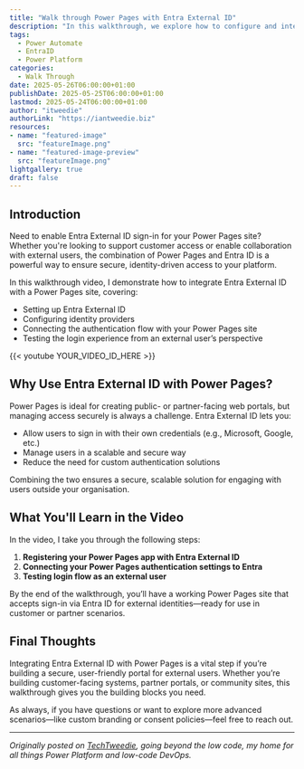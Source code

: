```yaml
---
title: "Walk through Power Pages with Entra External ID"
description: "In this walkthrough, we explore how to configure and integrate Entra External ID with Power Pages to streamline authentication for external users. Whether you’re working with partners, customers, or a public-facing site, this guide shows you how to enable secure, Entra ID-based access with minimal fuss."
tags:
  - Power Automate
  - EntraID
  - Power Platform
categories:
  - Walk Through
date: 2025-05-26T06:00:00+01:00
publishDate: 2025-05-25T06:00:00+01:00
lastmod: 2025-05-24T06:00:00+01:00
author: "itweedie"
authorLink: "https://iantweedie.biz"
resources:
- name: "featured-image"
  src: "featureImage.png"
- name: "featured-image-preview"
  src: "featureImage.png"
lightgallery: true
draft: false
---
```


## Introduction

Need to enable Entra External ID sign-in for your Power Pages site? Whether you're looking to support customer access or enable collaboration with external users, the combination of Power Pages and Entra ID is a powerful way to ensure secure, identity-driven access to your platform.

In this walkthrough video, I demonstrate how to integrate Entra External ID with a Power Pages site, covering:

- Setting up Entra External ID
- Configuring identity providers
- Connecting the authentication flow with your Power Pages site
- Testing the login experience from an external user’s perspective

{{< youtube YOUR_VIDEO_ID_HERE >}}

## Why Use Entra External ID with Power Pages?

Power Pages is ideal for creating public- or partner-facing web portals, but managing access securely is always a challenge. Entra External ID lets you:

- Allow users to sign in with their own credentials (e.g., Microsoft, Google, etc.)
- Manage users in a scalable and secure way
- Reduce the need for custom authentication solutions

Combining the two ensures a secure, scalable solution for engaging with users outside your organisation.

## What You'll Learn in the Video

In the video, I take you through the following steps:

1. **Registering your Power Pages app with Entra External ID**
2. **Connecting your Power Pages authentication settings to Entra**
3. **Testing login flow as an external user**

By the end of the walkthrough, you’ll have a working Power Pages site that accepts sign-in via Entra ID for external identities—ready for use in customer or partner scenarios.

## Final Thoughts

Integrating Entra External ID with Power Pages is a vital step if you’re building a secure, user-friendly portal for external users. Whether you’re building customer-facing systems, partner portals, or community sites, this walkthrough gives you the building blocks you need.

As always, if you have questions or want to explore more advanced scenarios—like custom branding or consent policies—feel free to reach out.

---

*Originally posted on [TechTweedie](https://techtweedie.github.io), going beyond the low code, my home for all things Power Platform and low-code DevOps.*
